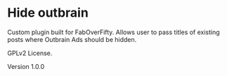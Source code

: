 # Hide outbrain

Custom plugin built for FabOverFifty. Allows user to pass titles of existing posts where Outbrain Ads should be hidden.

GPLv2 License.

Version 1.0.0
